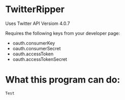 # TwitterRipper
Uses Twitter API Versiom 4.0.7

Requires the following keys from your developer page:
* oauth.consumerKey
* oauth.consumerSecret
* oauth.accessToken
* oauth.accessTokenSecret

# What this program can do:
    Test
